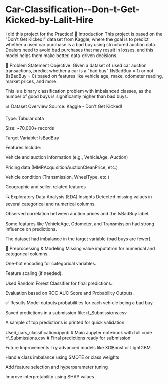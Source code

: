 # Car-Classification--Don-t-Get-Kicked-by-Lalit-Hire
I did this project for the Practice!
📌 Introduction
This project is based on the "Don't Get Kicked!" dataset from Kaggle, where the goal is to predict whether a used car purchase is a bad buy using structured auction data. Dealers need to avoid bad purchases that may result in losses, and this model helps them make better, data-driven decisions.

🧠 Problem Statement
Objective:
Given a dataset of used car auction transactions, predict whether a car is a "bad buy" (IsBadBuy = 1) or not (IsBadBuy = 0) based on features like vehicle age, make, odometer reading, market prices, and more.

This is a binary classification problem with imbalanced classes, as the number of good buys is significantly higher than bad buys.

📊 Dataset Overview
Source: Kaggle - Don't Get Kicked!

Type: Tabular data

Size: ~70,000+ records

Target Variable: IsBadBuy

Features Include:

Vehicle and auction information (e.g., VehicleAge, Auction)

Pricing data (MMRAcquisitionAuctionCleanPrice, etc.)

Vehicle condition (Transmission, WheelType, etc.)

Geographic and seller-related features

🔍 Exploratory Data Analysis (EDA) Insights
Detected missing values in several categorical and numerical columns.

Observed correlation between auction prices and the IsBadBuy label.

Some features like VehicleAge, Odometer, and Transmission had strong influence on predictions.

The dataset had imbalance in the target variable (bad buys are fewer).

🧰 Preprocessing & Modeling
Missing value imputation for numerical and categorical columns.

One-hot encoding for categorical variables.

Feature scaling (if needed).

Used Random Forest Classifier for final predictions.

Evaluation based on ROC AUC Score and Probability Outputs.

✅ Results
Model outputs probabilities for each vehicle being a bad buy.

Saved predictions in a submission file: rf_Submissions.csv

A sample of top predictions is printed for quick validation.

Used_cars_classification.ipynb   # Main Jupyter notebook with full code
rf_Submissions.csv               # Final predictions ready for submission


 Future Improvements
Try advanced models like XGBoost or LightGBM

Handle class imbalance using SMOTE or class weights

Add feature selection and hyperparameter tuning

Improve interpretability using SHAP values
